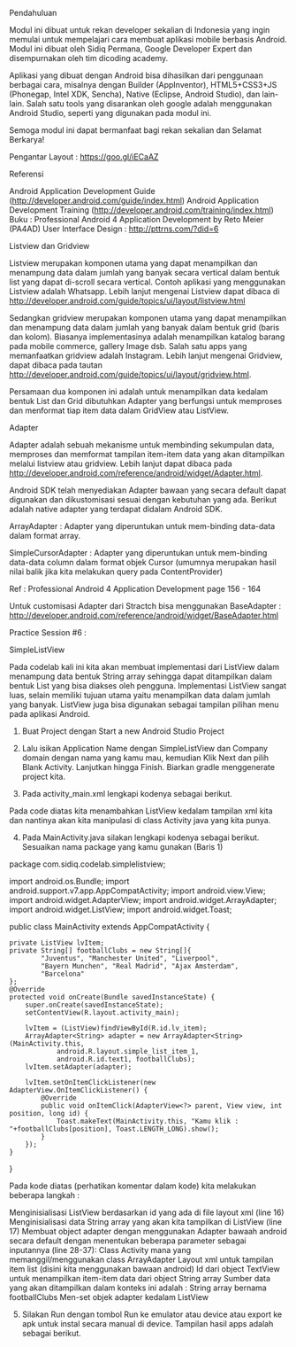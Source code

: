 Pendahuluan

Modul ini dibuat untuk rekan developer sekalian di Indonesia yang ingin memulai untuk mempelajari cara membuat aplikasi mobile berbasis Android. Modul ini dibuat oleh Sidiq Permana, Google Developer Expert dan disempurnakan oleh tim dicoding academy.




Aplikasi yang dibuat dengan Android bisa dihasilkan dari penggunaan berbagai cara, misalnya dengan Builder (AppInventor), HTML5+CSS3+JS (Phonegap, Intel XDK, Sencha), Native (Eclipse, Android Studio), dan lain-lain. Salah satu tools yang disarankan oleh google adalah menggunakan Android Studio, seperti yang digunakan pada modul ini.

Semoga modul ini dapat bermanfaat bagi rekan sekalian dan Selamat Berkarya!

Pengantar Layout : https://goo.gl/iECaAZ

Referensi

Android Application Development Guide (http://developer.android.com/guide/index.html)
Android Application Development Training (http://developer.android.com/training/index.html)
Buku : Professional Android 4 Application Development by Reto Meier (PA4AD)
User Interface Design : http://pttrns.com/?did=6
 

Listview dan Gridview

Listview merupakan komponen utama yang dapat menampilkan dan menampung data dalam jumlah yang banyak secara vertical dalam bentuk list yang dapat di-scroll secara vertical. Contoh aplikasi yang menggunakan Listview adalah Whatsapp. Lebih lanjut mengenai Listview dapat dibaca di http://developer.android.com/guide/topics/ui/layout/listview.html







Sedangkan gridview merupakan komponen utama yang dapat menampilkan dan menampung data dalam jumlah yang banyak dalam bentuk grid (baris dan kolom). Biasanya implementasinya adalah menampilkan katalog barang pada mobile commerce, gallery Image dsb. Salah satu apps yang memanfaatkan gridview adalah Instagram. Lebih lanjut mengenai Gridview, dapat dibaca pada tautan http://developer.android.com/guide/topics/ui/layout/gridview.html.







Persamaan dua komponen ini adalah untuk menampilkan data kedalam bentuk List dan Grid dibutuhkan Adapter yang berfungsi untuk memproses dan menformat tiap item data dalam GridView atau ListView.

Adapter

Adapter adalah sebuah mekanisme untuk membinding sekumpulan data, memproses dan memformat tampilan item-item data yang akan ditampilkan melalui listview atau gridview. Lebih lanjut dapat dibaca pada http://developer.android.com/reference/android/widget/Adapter.html.

Android SDK telah menyediakan Adapter bawaan yang secara default dapat digunakan dan dikustomisasi sesuai dengan kebutuhan yang ada. Berikut adalah native adapter yang terdapat didalam Android SDK. 

ArrayAdapter : Adapter yang diperuntukan untuk mem-binding data-data dalam format array.

SimpleCursorAdapter : Adapter yang diperuntukan untuk mem-binding data-data column dalam format objek Cursor (umumnya merupakan hasil nilai balik jika kita melakukan query pada ContentProvider)

Ref : Professional Android 4 Application Development page 156 - 164

Untuk customisasi Adapter dari Stractch bisa menggunakan BaseAdapter : http://developer.android.com/reference/android/widget/BaseAdapter.html

 

Practice Session #6 : 

SimpleListView

Pada codelab kali ini kita akan membuat implementasi dari ListView dalam menampung data bentuk String array sehingga dapat ditampilkan dalam bentuk List yang bisa diakses oleh pengguna. Implementasi ListView sangat luas, selain memiliki tujuan utama yaitu menampilkan data dalam jumlah yang banyak. ListView juga bisa digunakan sebagai tampilan pilihan menu pada aplikasi Android.

 

1. Buat Project dengan Start a new Android Studio Project





2. Lalu isikan Application Name dengan SimpleListView dan Company domain dengan nama yang kamu mau, kemudian Klik Next dan pilih Blank Activity. Lanjutkan hingga Finish. Biarkan gradle menggenerate project kita.



3. Pada activity_main.xml lengkapi kodenya sebagai berikut.

<RelativeLayout xmlns:android="http://schemas.android.com/apk/res/android"
    xmlns:tools="http://schemas.android.com/tools" 
    android:layout_width="match_parent"
    android:layout_height="match_parent" 
    android:paddingLeft="@dimen/activity_horizontal_margin"
    android:paddingRight="@dimen/activity_horizontal_margin"
    android:paddingTop="@dimen/activity_vertical_margin"
    android:paddingBottom="@dimen/activity_vertical_margin" 
    tools:context=".MainActivity">
    <ListView
        android:id="@+id/lv_item"
        android:layout_width="match_parent"
        android:layout_height="match_parent"
        android:cacheColorHint="@android:color/transparent">
    </ListView>
</RelativeLayout> 
Pada code diatas kita menambahkan ListView kedalam tampilan xml kita dan nantinya akan kita manipulasi di class Activity java yang kita punya.



4. Pada MainActivity.java silakan lengkapi kodenya sebagai berikut. Sesuaikan nama package yang kamu gunakan (Baris 1)

package com.sidiq.codelab.simplelistview;

import android.os.Bundle;
import android.support.v7.app.AppCompatActivity;
import android.view.View;
import android.widget.AdapterView;
import android.widget.ArrayAdapter;
import android.widget.ListView;
import android.widget.Toast;

public class MainActivity extends AppCompatActivity {

    private ListView lvItem;
    private String[] footballClubs = new String[]{
            "Juventus", "Manchester United", "Liverpool",
            "Bayern Munchen", "Real Madrid", "Ajax Amsterdam",
            "Barcelona"
    };
    @Override
    protected void onCreate(Bundle savedInstanceState) {
        super.onCreate(savedInstanceState);
        setContentView(R.layout.activity_main);

        lvItem = (ListView)findViewById(R.id.lv_item);
        ArrayAdapter<String> adapter = new ArrayAdapter<String>(MainActivity.this,
                android.R.layout.simple_list_item_1,
                android.R.id.text1, footballClubs);
        lvItem.setAdapter(adapter);

        lvItem.setOnItemClickListener(new AdapterView.OnItemClickListener() {
            @Override
            public void onItemClick(AdapterView<?> parent, View view, int position, long id) {
                Toast.makeText(MainActivity.this, "Kamu klik : "+footballClubs[position], Toast.LENGTH_LONG).show();
            }
        });
    }
}


Pada kode diatas (perhatikan komentar dalam kode) kita melakukan beberapa langkah :

Menginisialisasi ListView berdasarkan id yang ada di file layout xml (line 16)
Menginisialisasi data String array yang akan kita tampilkan di ListView (line 17)
Membuat object adapter dengan menggunakan Adapter bawaah android secara default dengan menentukan beberapa parameter sebagai inputannya (line 28-37):
Class Activity mana yang memanggil/menggunakan class ArrayAdapter
Layout xml untuk tampilan item list (disini kita menggunakan bawaan android)
Id dari object TextView untuk menampilkan item-item data dari object String array
Sumber data yang akan ditampilkan dalam konteks ini adalah : String array bernama footballClubs
Men-set objek adapter kedalam ListView
 

5. Silakan Run dengan tombol Run ke emulator atau device atau export ke apk untuk instal secara manual di device. Tampilan hasil apps adalah sebagai berikut.


